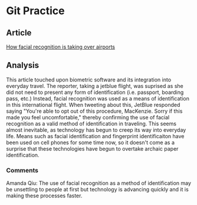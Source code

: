 # Git Practice

## Article
[How facial recognition is taking over airports](https://www.cnn.com/travel/article/airports-facial-recognition/index.html)

## Analysis
This article touched upon biometric software and its integration into everyday travel. The reporter, taking a jetblue flight, was suprised as she did not need to present any form of identification (i.e. passport, boarding pass, etc.) Instead, facial recognition was used as a means of identification in this international flight. When tweeting about this, JetBlue responded saying "You're able to opt out of this procedure, MacKenzie. Sorry if this made you feel uncomfortable," thereby confirming the use of facial recognition as a valid method of identification in traveling. This seems almost inevitable, as technology has begun to creep its way into everyday life. Means such as facial identification and fingerprint identificaiton have been used on cell phones for some time now, so it doesn't come as a surprise that these technologies have begun to overtake archaic paper identification. 

### Comments
Amanda Qiu: The use of facial recognition as a method of identification may be unsettling to people at first but technology is advancing quickly and it is making these processes faster. 